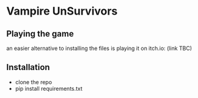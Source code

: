 # Vampire UnSurvivors

## Playing the game
an easier alternative to installing the files is playing it on itch.io:
(link TBC)

## Installation
* clone the repo
* pip install requirements.txt
